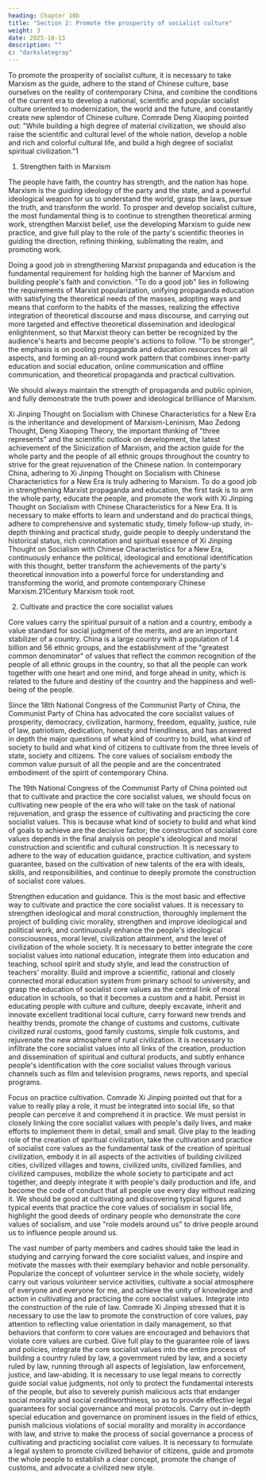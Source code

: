 ```yaml
---
heading: Chapter 10b
title: "Section 2: Promote the prosperity of socialist culture"
weight: 3
date: 2025-10-13
description: ""
c: "darkslategray"
---
```




To promote the prosperity of socialist culture, it is necessary to take Marxism as the guide, adhere to the stand of Chinese culture, base ourselves on the reality of contemporary China, and combine the conditions of the current era to develop a national, scientific and popular socialist culture oriented to modernization, the world and the future, and constantly create new splendor of Chinese culture. Comrade Deng Xiaoping pointed out: "While building a high degree of material civilization, we should also raise the scientific and cultural level of the whole nation, develop a noble and rich and colorful cultural life, and build a high degree of socialist spiritual civilization."1


1. Strengthen faith in Marxism

The people have faith, the country has strength, and the nation has hope. Marxism is the guiding
ideology of the party and the state, and a powerful ideological weapon for us to understand the world,
grasp the laws, pursue the truth, and transform the world. To prosper and develop socialist culture,
the most fundamental thing is to continue to strengthen theoretical arming work, strengthen Marxist
belief, use the developing Marxism to guide new practice, and give full play to the role of the party's
scientific theories in guiding the direction, refining thinking, sublimating the realm, and promoting
work.

Doing a good job in strengthening Marxist propaganda and education is the fundamental
requirement for holding high the banner of Marxism and building people's faith and conviction. "To
do a good job" lies in following the requirements of Marxist popularization, unifying propaganda
education with satisfying the theoretical needs of the masses, adopting ways and means that conform
to the habits of the masses, realizing the effective integration of theoretical discourse and mass
discourse, and carrying out more targeted and effective theoretical dissemination and ideological
enlightenment, so that Marxist theory can better be recognized by the audience's hearts and become
people's actions to follow. "To be stronger", the emphasis is on pooling propaganda and education
resources from all aspects, and forming an all-round work pattern that combines inner-party
education and social education, online communication and offline communication, and theoretical
propaganda and practical cultivation.

We should always maintain the strength of propaganda and public opinion, and fully demonstrate
the truth power and ideological brilliance of Marxism.

Xi Jinping Thought on Socialism with Chinese Characteristics for a New Era is the inheritance and
development of Marxism-Leninism, Mao Zedong Thought, Deng Xiaoping Theory, the important
thinking of "three represents" and the scientific outlook on development, the latest achievement of
the Sinicization of Marxism, and the action guide for the whole party and the people of all ethnic
groups throughout the country to strive for the great rejuvenation of the Chinese nation. In
contemporary China, adhering to Xi Jinping Thought on Socialism with Chinese Characteristics for
a New Era is truly adhering to Marxism. To do a good job in strengthening Marxist propaganda and
education, the first task is to arm the whole party, educate the people, and promote the work with
Xi Jinping Thought on Socialism with Chinese Characteristics for a New Era. It is necessary to
make efforts to learn and understand and do practical things, adhere to comprehensive and
systematic study, timely follow-up study, in-depth thinking and practical study, guide people to
deeply understand the historical status, rich connotation and spiritual essence of Xi Jinping Thought
on Socialism with Chinese Characteristics for a New Era, continuously enhance the political,
ideological and emotional identification with this thought, better transform the achievements of the
party's theoretical innovation into a powerful force for understanding and transforming the world,
and promote contemporary Chinese Marxism.21Century Marxism took root.

2. Cultivate and practice the core socialist values

Core values carry the spiritual pursuit of a nation and a country, embody a value standard for social
judgment of the merits, and are an important stabilizer of a country. China is a large country with a
population of 1.4 billion and 56 ethnic groups, and the establishment of the "greatest common
denominator" of values that reflect the common recognition of the people of all ethnic groups in the
country, so that all the people can work together with one heart and one mind, and forge ahead in
unity, which is related to the future and destiny of the country and the happiness and well-being of
the people.

Since the 18th National Congress of the Communist Party of China, the Communist Party of China
has advocated the core socialist values of prosperity, democracy, civilization, harmony, freedom,
equality, justice, rule of law, patriotism, dedication, honesty and friendliness, and has answered in
depth the major questions of what kind of country to build, what kind of society to build and what
kind of citizens to cultivate from the three levels of state, society and citizens. The core values of
socialism embody the common value pursuit of all the people and are the concentrated embodiment
of the spirit of contemporary China.

The 19th National Congress of the Communist Party of China pointed out that to cultivate and
practice the core socialist values, we should focus on cultivating new people of the era who will take
on the task of national rejuvenation, and grasp the essence of cultivating and practicing the core
socialist values. This is because what kind of society to build and what kind of goals to achieve are
the decisive factor; the construction of socialist core values depends in the final analysis on people's
ideological and moral construction and scientific and cultural construction. It is necessary to adhere
to the way of education guidance, practice cultivation, and system guarantee, based on the
cultivation of new talents of the era with ideals, skills, and responsibilities, and continue to deeply
promote the construction of socialist core values.

Strengthen education and guidance. This is the most basic and effective way to cultivate and practice
the core socialist values. It is necessary to strengthen ideological and moral construction, thoroughly
implement the project of building civic morality, strengthen and improve ideological and political
work, and continuously enhance the people's ideological consciousness, moral level, civilization
attainment, and the level of civilization of the whole society. It is necessary to better integrate the
core socialist values into national education, integrate them into education and teaching, school spirit
and study style, and lead the construction of teachers' morality. Build and improve a scientific,
rational and closely connected moral education system from primary school to university, and grasp
the education of socialist core values as the central link of moral education in schools, so that it
becomes a custom and a habit. Persist in educating people with culture and culture, deeply excavate,
inherit and innovate excellent traditional local culture, carry forward new trends and healthy trends,
promote the change of customs and customs, cultivate civilized rural customs, good family customs,
simple folk customs, and rejuvenate the new atmosphere of rural civilization. It is necessary to
infiltrate the core socialist values into all links of the creation, production and dissemination of
spiritual and cultural products, and subtly enhance people's identification with the core socialist
values through various channels such as film and television programs, news reports, and special
programs.

Focus on practice cultivation. Comrade Xi Jinping pointed out that for a value to really play a role,
it must be integrated into social life, so that people can perceive it and comprehend it in practice.
We must persist in closely linking the core socialist values with people's daily lives, and make efforts
to implement them in detail, small and small. Give play to the leading role of the creation of spiritual
civilization, take the cultivation and practice of socialist core values as the fundamental task of the
creation of spiritual civilization, embody it in all aspects of the activities of building civilized cities,
civilized villages and towns, civilized units, civilized families, and civilized campuses, mobilize the
whole society to participate and act together, and deeply integrate it with people's daily production
and life, and become the code of conduct that all people use every day without realizing it. We
should be good at cultivating and discovering typical figures and typical events that practice the
core values of socialism in social life, highlight the good deeds of ordinary people who demonstrate
the core values of socialism, and use "role models around us" to drive people around us to influence
people around us.

The vast number of party members and cadres should take the lead in studying and carrying forward
the core socialist values, and inspire and motivate the masses with their exemplary behavior and
noble personality. Popularize the concept of volunteer service in the whole society, widely carry out
various volunteer service activities, cultivate a social atmosphere of everyone and everyone for me,
and achieve the unity of knowledge and action in cultivating and practicing the core socialist values.
Integrate into the construction of the rule of law. Comrade Xi Jinping stressed that it is necessary to
use the law to promote the construction of core values, pay attention to reflecting value orientation
in daily management, so that behaviors that conform to core values are encouraged and behaviors
that violate core values are curbed. Give full play to the guarantee role of laws and policies, integrate
the core socialist values into the entire process of building a country ruled by law, a government
ruled by law, and a society ruled by law, running through all aspects of legislation, law enforcement,
justice, and law-abiding. It is necessary to use legal means to correctly guide social value judgments,
not only to protect the fundamental interests of the people, but also to severely punish malicious
acts that endanger social morality and social creditworthiness, so as to provide effective legal
guarantees for social governance and moral protocols. Carry out in-depth special education and
governance on prominent issues in the field of ethics, punish malicious violations of social morality
and morality in accordance with law, and strive to make the process of social governance a process
of cultivating and practicing socialist core values. It is necessary to formulate a legal system to
promote civilized behavior of citizens, guide and promote the whole people to establish a clear
concept, promote the change of customs, and advocate a civilized new style.

